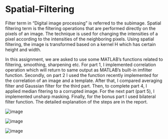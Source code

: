 # Spatial-Filtering

Filter term in “Digital image processing” is referred to the subimage. Spatial filtering term is the filtering operations that are performed directly on the pixels of an image. The technique is used for changing the intensities of a pixel according to the intensities of the neighboring pixels. Using spatial filtering, the image is transformed  based on a kernel H which has certain height and width.  

In this assignment, we are asked to use some MATLAB’s functions related to filtering, smoothing, sharpening etc. For part 1, I implemented correlation operation  which will return to same output as MATLAB’s built-in imfilter function. Secondly, on part 2 I used the function recently implemented for the correlation of an image and a template. After that, I compared averaging filter and Gaussian filter for the third part. Then, to complete part 4, I applied median fitering to a corrupted image. For the next part (part 5), I implemented unsharp masking. Finally, for the bonus part I used bilateral filter function. The detailed explanation of the steps are in the report.

![image](https://user-images.githubusercontent.com/27548058/69190385-5bd1ca80-0b31-11ea-937b-cea8b222d14c.png)

![image](https://user-images.githubusercontent.com/27548058/69190400-60967e80-0b31-11ea-8592-90ee065bd9ae.png)

![image](https://user-images.githubusercontent.com/27548058/69190426-73a94e80-0b31-11ea-980a-f11bc5eed63a.png)
